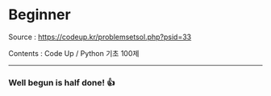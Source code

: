 # Beginner

Source : https://codeup.kr/problemsetsol.php?psid=33

Contents : Code Up / Python 기초 100제


---
### Well begun is half done! 👍
